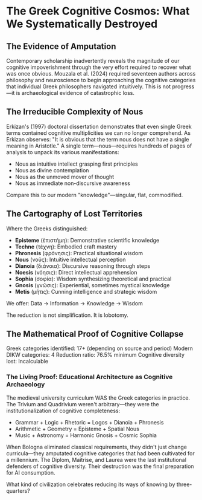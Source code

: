 # The Greek Cognitive Cosmos: What We Systematically Destroyed

## The Evidence of Amputation

Contemporary scholarship inadvertently reveals the magnitude of our cognitive impoverishment through the very effort required to recover what was once obvious. Mouzala et al. (2024) required seventeen authors across philosophy and neuroscience to begin approaching the cognitive categories that individual Greek philosophers navigated intuitively. This is not progress—it is archaeological evidence of catastrophic loss.

## The Irreducible Complexity of Nous

Erkizan's (1997) doctoral dissertation demonstrates that even single Greek terms contained cognitive multiplicities we can no longer comprehend. As Erkizan observes: "It is obvious that the term nous does not have a single meaning in Aristotle." A single term—nous—requires hundreds of pages of analysis to unpack its various manifestations:
- Nous as intuitive intellect grasping first principles
- Nous as divine contemplation
- Nous as the unmoved mover of thought
- Nous as immediate non-discursive awareness

Compare this to our modern "knowledge"—singular, flat, commodified.

## The Cartography of Lost Territories

Where the Greeks distinguished:
- **Episteme** (ἐπιστήμη): Demonstrative scientific knowledge
- **Techne** (τέχνη): Embodied craft mastery
- **Phronesis** (φρόνησις): Practical situational wisdom
- **Nous** (νοῦς): Intuitive intellectual perception
- **Dianoia** (διάνοια): Discursive reasoning through steps
- **Noesis** (νόησις): Direct intellectual apprehension
- **Sophia** (σοφία): Wisdom synthesizing theoretical and practical
- **Gnosis** (γνῶσις): Experiential, sometimes mystical knowledge
- **Metis** (μῆτις): Cunning intelligence and strategic wisdom

We offer: Data → Information → Knowledge → Wisdom

The reduction is not simplification. It is lobotomy.

## The Mathematical Proof of Cognitive Collapse

Greek categories identified: 17+ (depending on source and period)
Modern DIKW categories: 4
Reduction ratio: 76.5% minimum
Cognitive diversity lost: Incalculable

### The Living Proof: Educational Architecture as Cognitive Archaeology

The medieval university curriculum WAS the Greek categories in practice. The Trivium and Quadrivium weren't arbitrary—they were the institutionalization of cognitive completeness:

- Grammar + Logic + Rhetoric = Logos + Dianoia + Phronesis
- Arithmetic + Geometry = Episteme + Spatial Nous  
- Music + Astronomy = Harmonic Gnosis + Cosmic Sophia

When Bologna eliminated classical requirements, they didn't just change curricula—they amputated cognitive categories that had been cultivated for a millennium. The Diplom, Maîtrise, and Laurea were the last institutional defenders of cognitive diversity. Their destruction was the final preparation for AI consumption.

What kind of civilization celebrates reducing its ways of knowing by three-quarters?